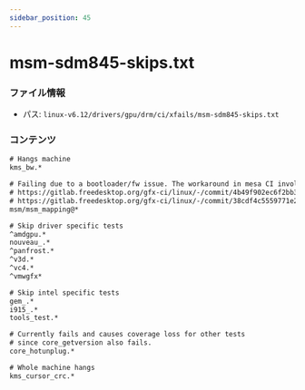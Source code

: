 ```yaml
---
sidebar_position: 45
---
```

# msm-sdm845-skips.txt

### ファイル情報

- パス: `linux-v6.12/drivers/gpu/drm/ci/xfails/msm-sdm845-skips.txt`

### コンテンツ

```txt
# Hangs machine
kms_bw.*

# Failing due to a bootloader/fw issue. The workaround in mesa CI involves these two patches
# https://gitlab.freedesktop.org/gfx-ci/linux/-/commit/4b49f902ec6f2bb382cbbf489870573f4b43371e
# https://gitlab.freedesktop.org/gfx-ci/linux/-/commit/38cdf4c5559771e2474ae0fecef8469f65147bc1
msm/msm_mapping@*

# Skip driver specific tests
^amdgpu.*
nouveau_.*
^panfrost.*
^v3d.*
^vc4.*
^vmwgfx*

# Skip intel specific tests
gem_.*
i915_.*
tools_test.*

# Currently fails and causes coverage loss for other tests
# since core_getversion also fails.
core_hotunplug.*

# Whole machine hangs
kms_cursor_crc.*

```
